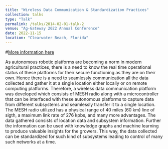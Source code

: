 ```yaml
---
title: "Wireless Data Communication & Standardization Practices"
collection: talks
type: "Talk"
permalink: /talks/2014-02-01-talk-2
venue: "Ag-Gateway 2022 Annual Conference"
date: 2022-11-15
location: "Clearwater Beach, Florida"
---
```

#[More information here](https://www.aggateway.org/EventsandEducation/2022AnnualConference.aspx)

As autonomous robotic platforms are becoming a norm in modern agricultural practices, there is a need to know the real time operational status of these platforms for their secure functioning as they are on their own. Hence there is a need to seamlessly communication all the data collected and gather it at a single location either locally or on remote computing platforms. Therefore, a wireless data communication platform was developed which consists of MESH radio along with a microcontroller that can be interfaced with these autonomous platforms to capture data from different subsystems and seamlessly transfer it to a single location. The MESH radio utilized has a physical range of 40 miles (60 km) line of sigth, a maximum link rate of 276 kpbs, and many more advantages. The data gathered consists of location data and subsystem information. Further the information can be used with knowledge graphs and machine learning to produce valuable insights for the growers. This way, the data collected can be standardized for such kind of subsystems leading to control of many such networks at a time.
